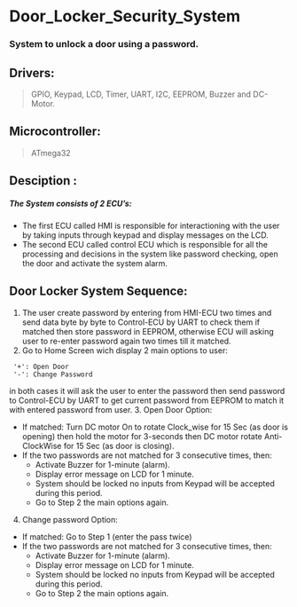# Door_Locker_Security_System
### System to unlock a door using a password.
## Drivers:
> GPIO, Keypad, LCD, Timer, UART, I2C, EEPROM, Buzzer and DC-Motor.
## Microcontroller:
> ATmega32
## Desciption :
##### The System consists of 2 ECU’s: 
   - The first ECU called HMI is responsible for interactioning with the user by taking inputs through keypad and display messages on the LCD. 
   - The second ECU called control ECU which is responsible for all the processing and decisions in the system like password checking, open the door and activate the system alarm.

## Door Locker System Sequence:
1. The user create password by entering from HMI-ECU two times and send data byte by byte to Control-ECU by UART to check them if matched then store password in EEPROM, otherwise ECU will asking user to re-enter password again two times till it matched.
2. Go to Home Screen wich display 2 main options to user:
```
 '+': Open Door 
 '-': Change Password
```
in both cases it will ask the user to enter the password then send password to Control-ECU by UART to get current password from EEPROM to match it with entered password from user.
3. Open Door Option:
  - If matched: Turn DC motor On to rotate Clock_wise for 15 Sec (as door is opening) then   hold the motor for 3-seconds then DC motor rotate Anti-ClockWise for 15 Sec (as door is closing).
  - If the two passwords are not matched for 3 consecutive times, then:
      - Activate Buzzer for 1-minute (alarm).
      - Display error message on LCD for 1 minute.
      - System should be locked no inputs from Keypad will be accepted during this period.
      - Go to Step 2 the main options again.
4. Change password Option:
  - If matched: Go to Step 1 (enter the pass twice)
  - If the two passwords are not matched for 3 consecutive times, then:
      - Activate Buzzer for 1-minute (alarm).
      + Display error message on LCD for 1 minute.
      * System should be locked no inputs from Keypad will be accepted during this period.
      - Go to Step 2 the main options again.
